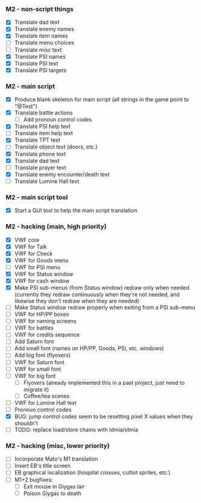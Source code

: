 ### M2 - non-script things
- [X] Translate dad text
- [X] Translate enemy names
- [X] Translate item names
- [ ] Translate menu choices
- [ ] Translate misc text
- [X] Translate PSI names
- [X] Translate PSI text
- [X] Translate PSI targets

### M2 - main script
- [X] Produce blank skeleton for main script (all strings in the game point to "@Test")
- [X] Translate battle actions
  - [ ] Add pronoun control codes
- [X] Translate PSI help text
- [ ] Translate item help text
- [X] Translate TPT text
- [ ] Translate object text (doors, etc.)
- [X] Translate phone text
- [X] Translate dad text
- [ ] Translate prayer text
- [X] Translate enemy encounter/death text
- [ ] Translate Lumine Hall text

### M2 - main script tool
- [X] Start a GUI tool to help the main script translation

### M2 - hacking (main, high priority)
- [X] VWF core
- [X] VWF for Talk
- [X] VWF for Check
- [X] VWF for Goods menu
- [ ] VWF for PSI menu
- [X] VWF for Status window
- [X] VWF for cash window
- [X] Make PSI sub-menus (from Status window) redraw only when needed (currently they redraw continuously when they're not needed, and likewise they don't redraw when they are needed)
- [ ] Make Status window redraw properly when exiting from a PSI sub-menu
- [ ] VWF for HP/PP boxes
- [ ] VWF for naming screens
- [ ] VWF for battles
- [ ] VWF for credits sequence
- [ ] Add Saturn font
- [ ] Add small font (names on HP/PP, Goods, PSI, etc. windows)
- [ ] Add big font (flyovers)
- [ ] VWF for Saturn font
- [ ] VWF for small font
- [ ] VWF for big font
  - [ ] Flyovers (already implemented this in a past project, just need to migrate it)
  - [ ] Coffee/tea scenes
- [ ] VWF for Lumine Hall text
- [ ] Pronoun control codes
- [X] BUG: jump control codes seem to be resetting pixel X values when they shouldn't
- [ ] TODO: replace load/store chains with ldmia/stmia

### M2 - hacking (misc, lower priority)
- [ ] Incorporate Mato's M1 translation
- [ ] Insert EB's title screen
- [ ] EB graphical localization (hospital crosses, cultist sprites, etc.)
- [ ] M1+2 bugfixes:
  - [ ] Exit mouse in Giygas lair
  - [ ] Poison Giygas to death
